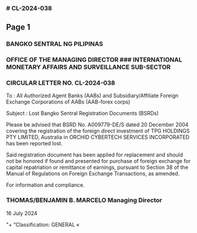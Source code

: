 ### # CL-2024-038

## Page 1

### BANGKO SENTRAL NG PILIPINAS

### OFFICE OF THE MANAGING DIRECTOR ### INTERNATIONAL MONETARY AFFAIRS AND SURVEILLANCE SUB-SECTOR

### CIRCULAR LETTER NO. CL-2024-038

To : All Authorized Agent Banks (AABs) and Subsidiary/Affiliate Foreign Exchange Corporations of AABs (AAB-forex corps)

Subject : Lost Bangko Sentral Registration Documents (BSRDs)

Please be advised that BSRD No. A009779-DE/S dated 20 December 2004 covering the registration of the foreign direct investment of TPG HOLDINGS PTY LIMITED, Australia in ORCHID CYBERTECH SERVICES INCORPORATED has been reported lost.

Said registration document has been applied for replacement and should not be honored if found and presented for purchase of foreign exchange for capital repatriation or remittance of earnings, pursuant to Section 38 of the Manual of Regulations on Foreign Exchange Transactions, as amended.

For information and compliance.

### THOMAS/BENJAMIN B. MARCELO Managing Director

16 July 2024

"+ “Classification: GENERAL « 